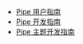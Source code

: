 * [Pipe 用户指南](https://hacpai.com/article/1513761942333)
* [Pipe 开发指南](https://hacpai.com/article/1533965022328)
* [Pipe 主题开发指南](https://hacpai.com/article/1512550354920)
